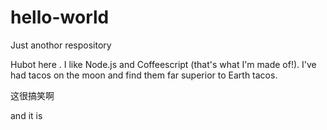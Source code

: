 # hello-world
Just anothor respository

Hubot here . I like Node.js and Coffeescript (that's what I'm made of!).
I've had tacos on the moon and find them far superior to Earth tacos.


这很搞笑啊


and it is
